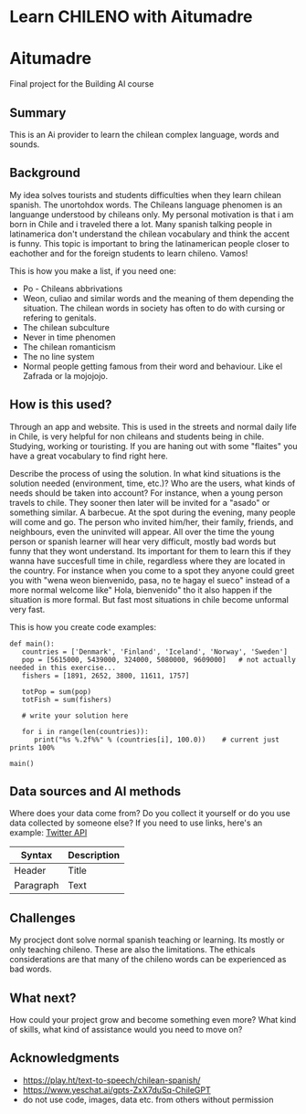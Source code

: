 # Learn CHILENO with Aitumadre


# Aitumadre

Final project for the Building AI course

## Summary

This is an Ai provider to learn the chilean complex language, words and sounds. 


## Background

My idea solves tourists and students difficulties when they learn chilean spanish. The unortohdox words. The Chileans language phenomen is an languange understood by chileans only. My personal motivation is that i am born in Chile and i traveled there a lot. Many spanish talking people in latinamerica don't understand the chilean vocabulary and think the accent is funny. This topic is important to bring the latinamerican people closer to eachother and for the foreign students to learn chileno. Vamos!

This is how you make a list, if you need one:
* Po - Chileans abbrivations 
* Weon, culiao and similar words and the meaning of them depending the situation. The chilean words in society has often to do with cursing or refering to genitals. 
* The chilean subculture
* Never in time phenomen
* The chilean romanticism
* The no line system 
* Normal people getting famous from their word and behaviour. Like el Zafrada or la mojojojo. 


## How is this used?
Through an app and website. This is used in the streets and normal daily life in Chile, is very helpful for non chileans and students being in chile. Studying, working or touristing. If you are haning out with some "flaites" you have a great vocabulary to find right here. 

Describe the process of using the solution. In what kind situations is the solution needed (environment, time, etc.)? Who are the users, what kinds of needs should be taken into account?
For instance, when a young person travels to chile. They sooner then later will be invited for a "asado" or something similar. A barbecue. At the spot during the evening, many people will come and go. The person who invited him/her, their family, friends, and neighbours, even the uninvited will appear. All over the time the young person or spanish learner will hear very difficult, mostly bad words but funny that they wont understand. Its important for them to learn this if they wanna have succesfull time in chile, regardless where they are located in the country. For instance when you come to a spot they anyone could greet you with "wena weon bienvenido, pasa, no te hagay el sueco" instead of a more normal welcome like" Hola, bienvenido" tho it also happen if the situation is more formal. But fast most situations in chile become unformal very fast.



This is how you create code examples:
```
def main():
   countries = ['Denmark', 'Finland', 'Iceland', 'Norway', 'Sweden']
   pop = [5615000, 5439000, 324000, 5080000, 9609000]   # not actually needed in this exercise...
   fishers = [1891, 2652, 3800, 11611, 1757]

   totPop = sum(pop)
   totFish = sum(fishers)

   # write your solution here

   for i in range(len(countries)):
      print("%s %.2f%%" % (countries[i], 100.0))    # current just prints 100%

main()
```


## Data sources and AI methods
Where does your data come from? Do you collect it yourself or do you use data collected by someone else?
If you need to use links, here's an example:
[Twitter API](https://developer.twitter.com/en/docs)

| Syntax      | Description |
| ----------- | ----------- |
| Header      | Title       |
| Paragraph   | Text        |

## Challenges

My procject dont solve normal spanish teaching or learning. Its mostly or only teaching chileno. These are also the limitations. The ethicals considerations are that many of the chileno words can be experienced as bad words.

## What next?

How could your project grow and become something even more? What kind of skills, what kind of assistance would you  need to move on? 


## Acknowledgments

* https://play.ht/text-to-speech/chilean-spanish/
* https://www.yeschat.ai/gpts-ZxX7duSq-ChileGPT
* do not use code, images, data etc. from others without permission

